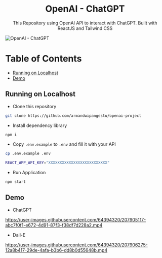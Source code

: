 <h1 align="center">OpenAI - ChatGPT</h1>
<p align="center">This Repository using OpenAI API to interact with ChatGPT. Built with ReactJS and Tailwind CSS</p>

<img src="https://user-images.githubusercontent.com/64394320/207903591-27168eae-1504-4f41-b44c-4accb11d0723.png" alt="OpenAI - ChatGPT">

# Table of Contents

- [Running on Localhost](https://github.com/armandwipangestu/openai-project#running-on-localhost)
- [Demo](https://github.com/armandwipangestu/openai-project#demo)

## Running on Localhost

- Clone this repository

```bash
git clone https://github.com/armandwipangestu/openai-project
```

- Install dependency library

```bash
npm i
```

- Copy `.env.example` to `.env` and fill it with your API

```bash
cp .env.example .env
```

```bash
REACT_APP_API_KEY="XXXXXXXXXXXXXXXXXXXXXXXXXX"
```

- Run Application

```bash
npm start
```

## Demo

- ChatGPT

https://user-images.githubusercontent.com/64394320/207905117-abc7f0f1-e672-4d91-87f3-f38df7d228a2.mp4

- Dall-E

https://user-images.githubusercontent.com/64394320/207906275-12a8b417-29de-4afa-b3b6-dd8b0d55648b.mp4
